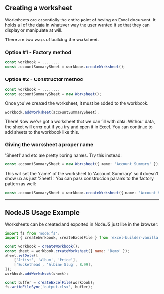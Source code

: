 ## Creating a worksheet

Worksheets are essentially the entire point of having an Excel document. It holds all of the data in whatever way the user wanted it so that they can display or manipulate at will.

There are two ways of building the worksheet.

### Option #1 - Factory method

```ts
const workbook = ........
const accountSummarySheet = workbook.createWorksheet();
```

### Option #2 - Constructor method

```ts
const workbook = ........
const accountSummarySheet = new Worksheet();
```

Once you've created the worksheet, it must be added to the workbook.

```ts
workbook.addWorksheet(accountSummarySheet);
```

There! Now we've got a worksheet that we can fill with data. Without data, the sheet will error out if you try and open it in Excel. You can continue to add sheets to the workbook like this.

### Giving the worksheet a proper name

'Sheet1' and etc are pretty boring names. Try this instead:

```ts
const accountSummarySheet = new Worksheet({ name: 'Account Summary' });
```

This will set the 'name' of the worksheet to 'Account Summary' so it doesn't show up as just 'Sheet1'. You can pass construction params to the factory pattern as well:

```ts
const accountSummarySheet = workbook.createWorksheet({ name: 'Account Summary' });
```

---

## NodeJS Usage Example

Worksheets can be created and exported in NodeJS just like in the browser:

```js
import fs from 'node:fs';
import { createWorkbook, createExcelFile } from 'excel-builder-vanilla';

const workbook = createWorkbook();
const sheet = workbook.createWorksheet({ name: 'Demo' });
sheet.setData([
	['Artist', 'Album', 'Price'],
	['Buckethead', 'Albino Slug', 8.99],
]);
workbook.addWorksheet(sheet);

const buffer = createExcelFile(workbook);
fs.writeFileSync('output.xlsx', buffer);
```